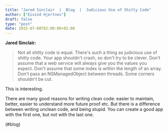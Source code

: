 ```yaml
---
title: "Jared Sinclair  |  Blog  |  Judicious Use of Shitty Code"
author: ["Eivind Hjertnes"]
draft: false
type: "post"
date: 2015-07-08T02:00:00+02:00
---
```


**Jared Sinclair:**

> Not all shitty code is equal. There's such a thing as judicious use of
> shitty code. Your app shouldn't crash, so don't try to be clever.
> Don't assume that a web service will always give you the values you
> expect. Don't assume that some index is within the length of an array.
> Don't pass an NSManagedObject between threads. Some corners shouldn't
> be cut.

This is interesting.

There are many good reasons for writing clean code: easier to maintain,
better, easier to understand more future proof etc. But there is a
difference between writing unclean code, and being stupid. You can
create a good app with the first one, but not with the last one.

(#blog)
